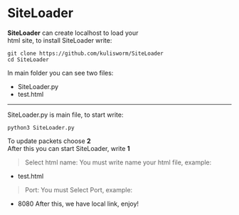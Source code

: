 SiteLoader
====================
**SiteLoader** can create localhost to load your   
html site, to install SiteLoader write:
```
git clone https://github.com/kulisworm/SiteLoader
cd SiteLoader
```
In main folder you can see two files:
- SiteLoader.py
- test.html
------------
SiteLoader.py is main file, to start write:
```
python3 SiteLoader.py
```
To update packets choose **2**   
After this you can start SiteLoader, write **1**   
> Select html name:
You must write name your html file, example:
- test.html
> Port:
You must Select Port, example:
- 8080
After this, we have local link, enjoy! 
